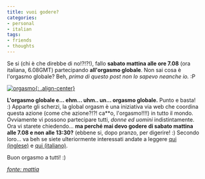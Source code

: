 ```yaml
---
title: vuoi godere?
categories:
- personal
- italian
tags:
- friends
- thoughts
---
```

Se si (chi è che direbbe di no!?!?!), fallo **sabato mattina alle ore 7.08**
(ora italiana, 6.08GMT) partecipando **all'orgasmo globale**. Non sai cosa è
l'orgasmo globale? Beh, _prima di questo post non lo sapevo neanche io._ :P

[![orgasmo]({{site.url}}/assets/images/logo_horizontalpeace.jpg){: .align-center}]({{site.url}}/assets/images/logo_horizontalpeace.jpg "orgasmo" )

**L'orgasmo globale e... ehm... uhm.. un... orgasmo globale.** Punto e basta! :) Apparte gli scherzi, la global orgasm è una iniziativa via web che coordina questa azione (come che azione?!?! ca\*\*o, l'orgasmo!!!!) in tutto il mondo. Ovviamente vi possono partecipare tutti, _donne ed uomini_ indistintamente. Ora vi starete chiedendo... **ma perché mai devo godere di sabato mattina alle 7.08 e non alle 13:30?** (ebbene si, dopo pranzo, per digerire! :) Secondo loro... va beh se siete ulteriormente interessati andate a leggere [qui (inglese)](http://www.globalorgasm.org/ "http://www.globalorgasm.org/" ) e [qui (italiano)](http://punto-informatico.it/p.aspx?i=2146967 "http://punto-informatico.it/p.aspx?i=2146967" ).

  
Buon orgasmo a tutti! :)

[_fonte: mattia_](http://mattyfivestars.blogspot.com/2007/12/life-and-peace.html "http://mattyfivestars.blogspot.com/2007/12/life-and-peace.html" )

